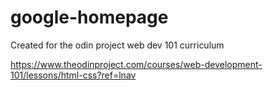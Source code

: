 # google-homepage

Created for the odin project web dev 101 curriculum

https://www.theodinproject.com/courses/web-development-101/lessons/html-css?ref=lnav

